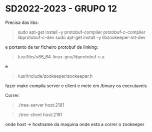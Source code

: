# SD2022-2023 - GRUPO 12


Precisa das libs: 

> sudo apt-get install -y protobuf-compiler protobuf-c-compiler libprotobuf-c-dev
> sudo apt-get install -y libzookeeper-mt-dev

e portanto de ter ficheiro protobuf de linking:

> /usr/libs/x86_64-linux-gnu/libprotobuf-c.a

e

> /usr/include/zookeeper/zookeeper.h

fazer make compila server e client e mete em /binary os executaveis

Correr:
> ./tree-server host:2181

> ./tree-client host:2181

onde host -> hostname da maquina onde esta a correr o zookeeper
